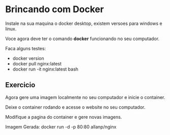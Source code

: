 # Brincando com Docker

Instale na sua maquina o docker desktop, existem versoes para windows e linux.

Voce agora deve ter o comando **docker** funcionando no seu computador.

Faca alguns testes:

- docker version
- docker pull nginx:latest
- docker run -it nginx:latest bash 

## Exercicio

Agora gere uma imagem localmente no seu computador e inicie o container.

Deixe o container rodando e acesse o website no seu computador.

Modifique a pagina do container e gere novas imagens.

Imagem Gerada:
docker run -d -p 80:80 allanp/nginx

